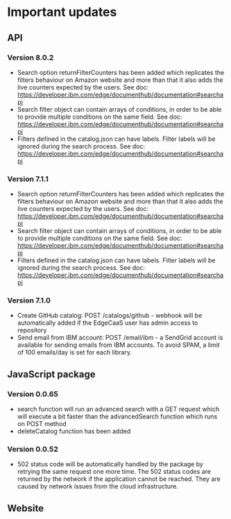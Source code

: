 # Important updates

## API


### Version 8.0.2

- Search option returnFilterCounters has been added which replicates the filters behaviour on Amazon website and more than that it also adds the live counters expected by the users. See doc: https://developer.ibm.com/edge/documenthub/documentation#searchapi
- Search filter object can contain arrays of conditions, in order to be able to provide multiple conditions on the same field. See doc: https://developer.ibm.com/edge/documenthub/documentation#searchapi
- Filters defined in the catalog.json can have labels. Filter labels will be ignored during the search process. See doc: https://developer.ibm.com/edge/documenthub/documentation#searchapi

### Version 7.1.1

- Search option returnFilterCounters has been added which replicates the filters behaviour on Amazon website and more than that it also adds the live counters expected by the users. See doc: https://developer.ibm.com/edge/documenthub/documentation#searchapi
- Search filter object can contain arrays of conditions, in order to be able to provide multiple conditions on the same field. See doc: https://developer.ibm.com/edge/documenthub/documentation#searchapi
- Filters defined in the catalog.json can have labels. Filter labels will be ignored during the search process. See doc: https://developer.ibm.com/edge/documenthub/documentation#searchapi

### Version 7.1.0

- Create GitHub catalog: POST /catalogs/github - webhook will be automatically added if the EdgeCaaS user has admin access to repository
- Send email from IBM account: POST /email/ibm - a SendGrid account is available for sending emails from IBM accounts. To avoid SPAM, a limit of 100 emails/day is set for each library.


## JavaScript package

### Version 0.0.65
- search function will run an advanced search with a GET request which will execute a bit faster than the advancedSearch function which runs on POST method
- deleteCatalog function has been added

### Version 0.0.52
- 502 status code will be automatically handled by the package by retrying the same request one more time. 
The 502 status codes are returned by the network if the application cannot be reached. They are caused by network issues from the cloud infrastructure.


## Website
